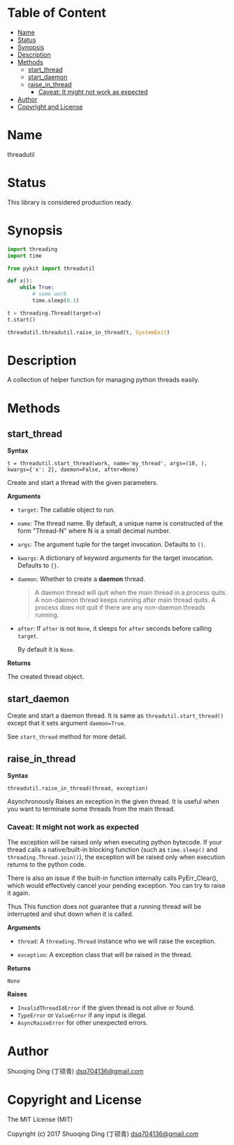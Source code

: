 <!-- START doctoc generated TOC please keep comment here to allow auto update -->
<!-- DON'T EDIT THIS SECTION, INSTEAD RE-RUN doctoc TO UPDATE -->
#   Table of Content

- [Name](#name)
- [Status](#status)
- [Synopsis](#synopsis)
- [Description](#description)
- [Methods](#methods)
  - [start_thread](#start_thread)
  - [start_daemon](#start_daemon)
  - [raise_in_thread](#raise_in_thread)
    - [Caveat: It might not work as expected](#caveat-it-might-not-work-as-expected)
- [Author](#author)
- [Copyright and License](#copyright-and-license)

<!-- END doctoc generated TOC please keep comment here to allow auto update -->

#   Name

threadutil

#   Status

This library is considered production ready.

#   Synopsis

```python
import threading
import time

from pykit import threadutil

def x():
    while True:
        # some work
        time.sleep(0.1)

t = threading.Thread(target=x)
t.start()

threadutil.threadutil.raise_in_thread(t, SystemExit)
```

#   Description

A collection of helper function for managing python threads easily.


# Methods

## start_thread

**Syntax**

```
t = threadutil.start_thread(work, name='my_thread', args=(10, ), kwargs={'x': 2}, daemon=False, after=None)
```

Create and start a thread with the given parameters.

**Arguments**

- `target`:
    The callable object to run.

- `name`:
    The thread name. By default, a unique name is constructed of the form "Thread-N" where N is a small decimal number.

- `args`:
    The argument tuple for the target invocation. Defaults to `()`.

- `kwargs`:
    A dictionary of keyword arguments for the target invocation. Defaults to `{}`.

- `daemon`:
    Whether to create a **daemon** thread.

    > A daemon thread will quit when the main thread in a process quits.
    > A non-daemon thread keeps running after main thread quits.
    > A process does not quit if there are any non-daemon threads running.

- `after`:
    If `after` is not `None`, it sleeps for `after` seconds before calling
    `target`.

    By default it is `None`.

**Returns**

The created thread object.

## start_daemon

Create and start a daemon thread.
It is same as `threadutil.start_thread()` except that it sets argument `daemon=True`.

See `start_thread` method for more detail.


## raise_in_thread

**Syntax**

```
threadutil.raise_in_thread(thread, exception)
```
Asynchronously Raises an exception in the given thread.
It is useful when you want to terminate some threads from the main thread.

### Caveat: It might not work as expected

The exception will be raised only when executing python bytecode. If your
thread calls a native/built-in blocking function (such as `time.sleep()` and
`threading.Thread.join()`), the exception will be raised only when execution
returns to the python code.

There is also an issue if the built-in function internally calls
PyErr_Clear(), which would effectively cancel your pending exception. You can
try to raise it again.

Thus This function does not guarantee that a running thread will be
interrupted and shut down when it is called.


**Arguments**

- `thread`:
    A `threading.Thread` instance who we will raise the exception.

- `exception`:
    A exception class that will be raised in the thread.

**Returns**

`None`

**Raises**

- `InvalidThreadIdError` if the given thread is not alive or found.
- `TypeError` or `ValueError` if any input is illegal.
- `AsyncRaiseError` for other unexpected errors.

#   Author

Shuoqing Ding (丁硕青) <dsq704136@gmail.com>

#   Copyright and License

The MIT License (MIT)

Copyright (c) 2017 Shuoqing Ding (丁硕青) <dsq704136@gmail.com>
